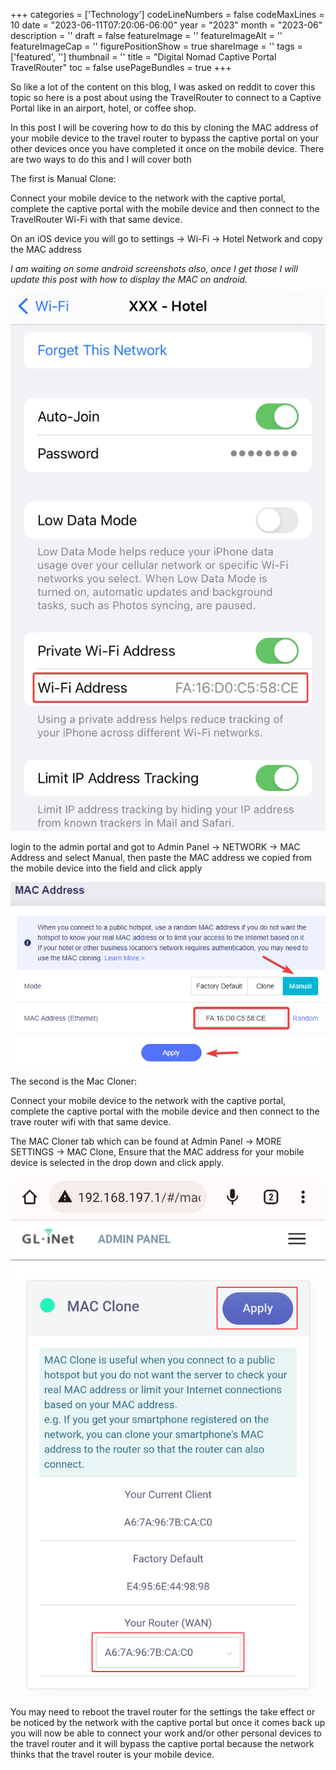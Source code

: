 ﻿+++
categories = ['Technology']
codeLineNumbers = false
codeMaxLines = 10
date = "2023-06-11T07:20:06-06:00"
year = "2023"
month = "2023-06"
description = ''
draft = false
featureImage = ''
featureImageAlt = ''
featureImageCap = ''
figurePositionShow = true
shareImage = ''
tags = ['featured', '']
thumbnail = ''
title = "Digital Nomad Captive Portal TravelRouter"
toc = false
usePageBundles = true
+++

So like a lot of the content on this blog, I was asked on reddit to cover this topic so here is a post about using the TravelRouter to connect to a Captive Portal like in an airport, hotel, or coffee shop.

In this post I will be covering how to do this by cloning the MAC address of your mobile device to the travel router to bypass the captive portal on your other devices once you have completed it once on the mobile device. There are two ways to do this and I will cover both

The first is Manual Clone:

Connect your mobile device to the network with the captive portal, complete the captive portal with the mobile device and then connect to the TravelRouter Wi-Fi with that same device.

On an iOS device you will go to settings -> Wi-Fi -> Hotel Network and copy the MAC address

*I am waiting on some android screenshots also, once I get those I will update this post with how to display the MAC on android.*

![iPhone MAC address](iphonemac.png)

login to the admin portal and got to Admin Panel -> NETWORK -> MAC Address and select Manual, then paste the MAC address we copied from the mobile device into the field and click apply

![Manual MAC Address](macmanual.png)

The second is the Mac Cloner:

Connect your mobile device to the network with the captive portal, complete the captive portal with the mobile device and then connect to the trave router wifi with that same device.

The MAC Cloner tab which can be found at Admin Panel -> MORE SETTINGS -> MAC Clone, Ensure that the MAC address for your mobile device is selected in the drop down and click apply. 

![MAC Cloner](macclone.png)


You may need to reboot the travel router for the settings the take effect or be noticed by the network with the captive portal but once it comes back up you will now be able to connect your work and/or other personal devices to the travel router and it will bypass the captive portal because the network thinks that the travel router is your mobile device. 

